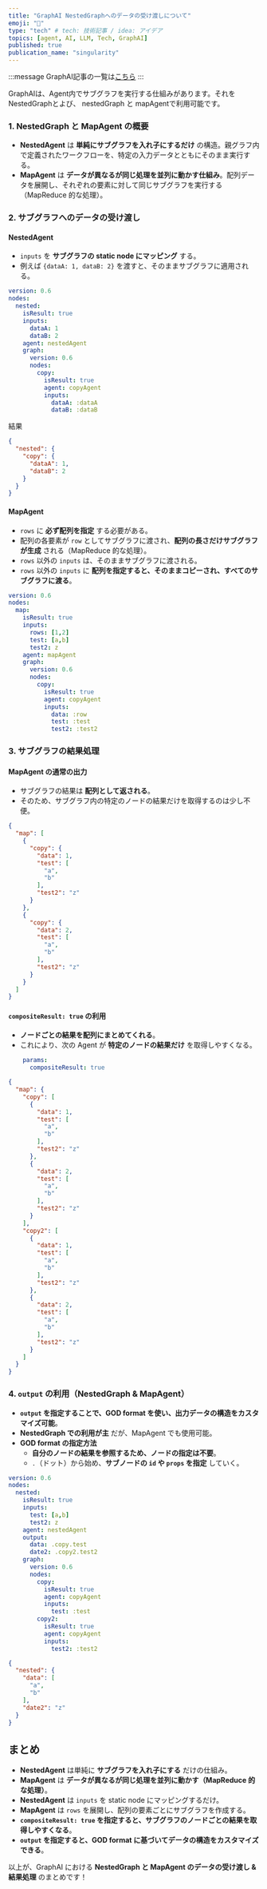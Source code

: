 ```yaml
---
title: "GraphAI NestedGraphへのデータの受け渡しについて"
emoji: "🤖"
type: "tech" # tech: 技術記事 / idea: アイデア
topics: [agent, AI, LLM, Tech, GraphAI]
published: true
publication_name: "singularity"
---
```


:::message
GraphAI記事の一覧は[こちら](https://zenn.dev/singularity/articles/graphai-index)
:::

GraphAIは、Agent内でサブグラフを実行する仕組みがあります。それをNestedGraphとよび、 nestedGraph と mapAgentで利用可能です。

### 1. NestedGraph と MapAgent の概要
- **NestedAgent** は **単純にサブグラフを入れ子にするだけ** の構造。親グラフ内で定義されたワークフローを、特定の入力データとともにそのまま実行する。
- **MapAgent** は **データが異なるが同じ処理を並列に動かす仕組み**。配列データを展開し、それぞれの要素に対して同じサブグラフを実行する（MapReduce 的な処理）。

### 2. サブグラフへのデータの受け渡し
#### NestedAgent
- `inputs` を **サブグラフの static node にマッピング** する。
- 例えば `{dataA: 1, dataB: 2}` を渡すと、そのままサブグラフに適用される。

```yaml
version: 0.6
nodes:
  nested:
    isResult: true
    inputs:
      dataA: 1
      dataB: 2
    agent: nestedAgent
    graph:
      version: 0.6
      nodes:
        copy:
          isResult: true
          agent: copyAgent
          inputs:
            dataA: :dataA
            dataB: :dataB
```

結果

```json
{
  "nested": {
    "copy": {
      "dataA": 1,
      "dataB": 2
    }
  }
}
```

#### MapAgent
- `rows` に **必ず配列を指定** する必要がある。
- 配列の各要素が `row` としてサブグラフに渡され、**配列の長さだけサブグラフが生成** される（MapReduce 的な処理）。
- `rows` 以外の `inputs` は、そのままサブグラフに渡される。
- `rows` 以外の `inputs` に **配列を指定すると、そのままコピーされ、すべてのサブグラフに渡る**。

```yaml
version: 0.6
nodes:
  map:
    isResult: true
    inputs:
      rows: [1,2]
      test: [a,b]
      test2: z
    agent: mapAgent
    graph:
      version: 0.6
      nodes:
        copy:
          isResult: true
          agent: copyAgent
          inputs:
            data: :row
            test: :test
            test2: :test2
```



### 3. サブグラフの結果処理
#### MapAgent の通常の出力
- サブグラフの結果は **配列として返される**。
- そのため、サブグラフ内の特定のノードの結果だけを取得するのは少し不便。

```json
{
  "map": [
    {
      "copy": {
        "data": 1,
        "test": [
          "a",
          "b"
        ],
        "test2": "z"
      }
    },
    {
      "copy": {
        "data": 2,
        "test": [
          "a",
          "b"
        ],
        "test2": "z"
      }
    }
  ]
}
```


#### `compositeResult: true` の利用
- **ノードごとの結果を配列にまとめてくれる**。
- これにより、次の Agent が **特定のノードの結果だけ** を取得しやすくなる。

```yaml
    params:
      compositeResult: true
```

```json
{
  "map": {
    "copy": [
      {
        "data": 1,
        "test": [
          "a",
          "b"
        ],
        "test2": "z"
      },
      {
        "data": 2,
        "test": [
          "a",
          "b"
        ],
        "test2": "z"
      }
    ],
    "copy2": [
      {
        "data": 1,
        "test": [
          "a",
          "b"
        ],
        "test2": "z"
      },
      {
        "data": 2,
        "test": [
          "a",
          "b"
        ],
        "test2": "z"
      }
    ]
  }
}
```

### 4. `output` の利用（NestedGraph & MapAgent）
- **`output` を指定することで、GOD format を使い、出力データの構造をカスタマイズ可能**。
- **NestedGraph での利用が主** だが、MapAgent でも使用可能。
- **GOD format の指定方法**
  - **自分のノードの結果を参照するため、ノードの指定は不要**。
  - `.`（ドット）から始め、**サブノードの `id` や `props` を指定** していく。

```yaml
version: 0.6
nodes:
  nested:
    isResult: true
    inputs:
      test: [a,b]
      test2: z
    agent: nestedAgent
    output: 
      data: .copy.test
      date2: .copy2.test2
    graph:
      version: 0.6
      nodes:
        copy:
          isResult: true
          agent: copyAgent
          inputs:
            test: :test
        copy2:
          isResult: true
          agent: copyAgent
          inputs:
            test2: :test2
```

```json
{
  "nested": {
    "data": [
      "a",
      "b"
    ],
    "date2": "z"
  }
}
```

## まとめ
- **NestedAgent** は単純に **サブグラフを入れ子にする** だけの仕組み。
- **MapAgent** は **データが異なるが同じ処理を並列に動かす（MapReduce 的な処理）**。
- **NestedAgent** は `inputs` を static node にマッピングするだけ。
- **MapAgent** は `rows` を展開し、配列の要素ごとにサブグラフを作成する。
- **`compositeResult: true` を指定すると、サブグラフのノードごとの結果を取得しやすくなる**。
- **`output` を指定すると、GOD format に基づいてデータの構造をカスタマイズできる**。

以上が、GraphAI における **NestedGraph と MapAgent のデータの受け渡し & 結果処理** のまとめです！

